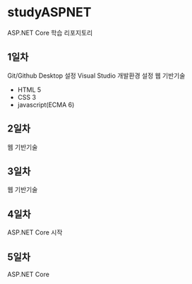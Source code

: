 # studyASPNET
ASP.NET Core 학습 리포지토리

## 1일차
Git/Github Desktop 설정
Visual Studio 개발환경 설정
웹 기반기술
  - HTML 5
  - CSS 3
  - javascript(ECMA 6)
  
  
 ## 2일차
 웹 기반기술
 
 
 ## 3일차
 웹 기반기술
 
 ## 4일차
 ASP.NET Core 시작
 
 ## 5일차
 ASP.NET Core 
 